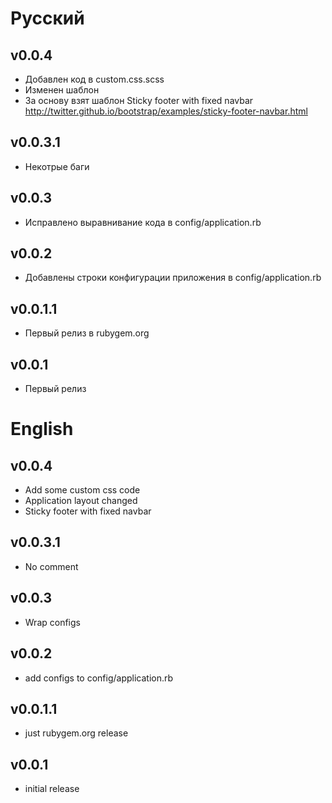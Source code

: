 
# Русский

## v0.0.4

* Добавлен код в custom.css.scss
* Изменен шаблон
* За основу взят шаблон Sticky footer with fixed navbar http://twitter.github.io/bootstrap/examples/sticky-footer-navbar.html


## v0.0.3.1

* Некотрые баги

## v0.0.3

* Исправлено выравнивание кода в config/application.rb


## v0.0.2

* Добавлены строки конфигурации приложения в config/application.rb

## v0.0.1.1

* Первый релиз в rubygem.org

## v0.0.1

* Первый релиз

# English

## v0.0.4

* Add some custom css code
* Application layout changed
* Sticky footer with fixed navbar

## v0.0.3.1

* No comment

## v0.0.3

* Wrap configs

## v0.0.2

* add configs to config/application.rb

## v0.0.1.1

* just rubygem.org release

## v0.0.1

* initial release